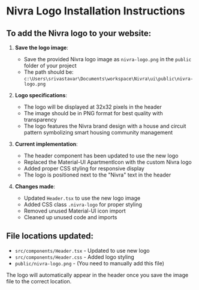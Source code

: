 # Nivra Logo Installation Instructions

## To add the Nivra logo to your website:

1. **Save the logo image**: 
   - Save the provided Nivra logo image as `nivra-logo.png` in the `public` folder of your project
   - The path should be: `c:\Users\srivastavar\Documents\workspace\Nivra\ui\public\nivra-logo.png`

2. **Logo specifications**:
   - The logo will be displayed at 32x32 pixels in the header
   - The image should be in PNG format for best quality with transparency
   - The logo features the Nivra brand design with a house and circuit pattern symbolizing smart housing community management

3. **Current implementation**:
   - The header component has been updated to use the new logo
   - Replaced the Material-UI ApartmentIcon with the custom Nivra logo
   - Added proper CSS styling for responsive display
   - The logo is positioned next to the "Nivra" text in the header

4. **Changes made**:
   - Updated `Header.tsx` to use the new logo image
   - Added CSS class `.nivra-logo` for proper styling
   - Removed unused Material-UI icon import
   - Cleaned up unused code and imports

## File locations updated:
- `src/components/Header.tsx` - Updated to use new logo
- `src/components/Header.css` - Added logo styling
- `public/nivra-logo.png` - (You need to manually add this file)

The logo will automatically appear in the header once you save the image file to the correct location.
